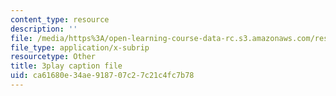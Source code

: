 ```yaml
---
content_type: resource
description: ''
file: /media/https%3A/open-learning-course-data-rc.s3.amazonaws.com/res-18-007-calculus-revisited-multivariable-calculus-fall-2011/ca61680e34ae918707c27c21c4fc7b78_0Uz-TR_vZKs.srt
file_type: application/x-subrip
resourcetype: Other
title: 3play caption file
uid: ca61680e-34ae-9187-07c2-7c21c4fc7b78
---
```

